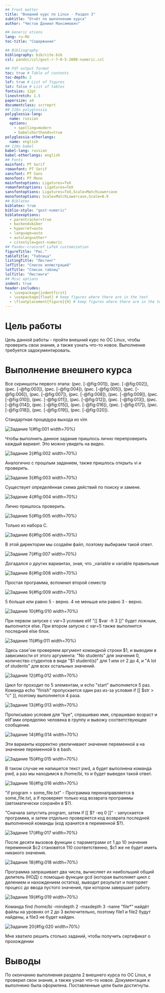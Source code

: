 ```yaml
---
## Front matter
title: "Внешний курс по Linux - Раздел 3"
subtitle: "Отчёт по выполнению курса"
author: "Чистов Даниил Максимович"

## Generic otions
lang: ru-RU
toc-title: "Содержание"

## Bibliography
bibliography: bib/cite.bib
csl: pandoc/csl/gost-r-7-0-5-2008-numeric.csl

## Pdf output format
toc: true # Table of contents
toc-depth: 2
lof: true # List of figures
lot: false # List of tables
fontsize: 12pt
linestretch: 1.5
papersize: a4
documentclass: scrreprt
## I18n polyglossia
polyglossia-lang:
  name: russian
  options:
	- spelling=modern
	- babelshorthands=true
polyglossia-otherlangs:
  name: english
## I18n babel
babel-lang: russian
babel-otherlangs: english
## Fonts
mainfont: PT Serif
romanfont: PT Serif
sansfont: PT Sans
monofont: PT Mono
mainfontoptions: Ligatures=TeX
romanfontoptions: Ligatures=TeX
sansfontoptions: Ligatures=TeX,Scale=MatchLowercase
monofontoptions: Scale=MatchLowercase,Scale=0.9
## Biblatex
biblatex: true
biblio-style: "gost-numeric"
biblatexoptions:
  - parentracker=true
  - backend=biber
  - hyperref=auto
  - language=auto
  - autolang=other*
  - citestyle=gost-numeric
## Pandoc-crossref LaTeX customization
figureTitle: "Рис."
tableTitle: "Таблица"
listingTitle: "Листинг"
lofTitle: "Список иллюстраций"
lotTitle: "Список таблиц"
lolTitle: "Листинги"
## Misc options
indent: true
header-includes:
  - \usepackage{indentfirst}
  - \usepackage{float} # keep figures where there are in the text
  - \floatplacement{figure}{H} # keep figures where there are in the text
---
```


# Цель работы

Цель данной работы - пройти внешний курс по ОС Linux, чтобы проверить свои знания, а также узнать что-то новое. Выполнение требуется задокументировать.

# Выполнение внешнего курса

Все скриншоты первого этапа: (рис. [-@fig:001]), (рис. [-@fig:002]), (рис. [-@fig:003]), (рис. [-@fig:004]), (рис. [-@fig:005]), (рис. [-@fig:006]), (рис. [-@fig:007]), (рис. [-@fig:008]), (рис. [-@fig:009]), (рис. [-@fig:010]), (рис. [-@fig:011]), (рис. [-@fig:012]), (рис. [-@fig:013]), (рис. [-@fig:014]), (рис. [-@fig:015]), (рис. [-@fig:016]), (рис. [-@fig:017]), (рис. [-@fig:018]), (рис. [-@fig:019]), (рис. [-@fig:020]).

Стандартная процедура выхода из vim

![Задание 1](image/IMG_001.png){#fig:001 width=70%}

Чтобы выполнить данное задание пришлось лично перепроверить каждый вариант. Это можно увидеть на видео.

![Задание 2](image/IMG_002.png){#fig:002 width=70%}

Аналогично с прошлым заданием, также пришлось открыть vi и проверить.

![Задание 3](image/IMG_003.png){#fig:003 width=70%}

Существует определённая схема действий по поиску и замене.

![Задание 4](image/IMG_004.png){#fig:004 width=70%}

Лично пришлось проверить.

![Задание 5](image/IMG_005.png){#fig:005 width=70%}

Только из набора C.

![Задание 6](image/IMG_006.png){#fig:006 width=70%}

В этой директории мы создаём файл, поэтому выбираем такой ответ.

![Задание 7](image/IMG_007.png){#fig:007 width=70%}

Догадался о других вариантах, зная, что _variable и variable правильные

![Задание 8](image/IMG_008.png){#fig:008 width=70%}

Простая программа, вспомнил второй семестр

![Задание 9](image/IMG_009.png){#fig:009 width=70%}

5 больше или равно 5 - верно. 4 не меньше или равно 3 - верно.

![Задание 10](image/IMG_010.png){#fig:010 width=70%}

При первом запуске с var=3 условие elif "[[ $var -lt 3 ]]" будет ложным, выполнится else. При втором запуске с var=5 также выполнится последний else блок.

![Задание 11](image/IMG_011.png){#fig:011 width=70%}

Здесь case'ом проверяем аргумент командной строки $1, и выводим в зависимости от этого аргумента: "No students" для значения 0, количество студентов в виде "$1 student(s)" для 1 или от 2 до 4, и "A lot of students" для всех остальных значений.

![Задание 12](image/IMG_012.png){#fig:012 width=70%}

Цикл for проходит по 5 элементам, и echo "start" выполняется 5 раз. Команда echo "finish" пропускается один раз из-за условия if [[ $str > "c" ]], поэтому выполняется 4 раза.

![Задание 13](image/IMG_013.png){#fig:013 width=70%}

Прописываю условия для "bye", спрашиваю имя, спрашиваю возраст и elif'ами определяю человека в группу и вывожу соответствующее сообщение.

![Задание 14](image/IMG_014.png){#fig:014 width=70%}

Эти варианты корректно увеличивают значение переменной a на значение переменной b в bash.

![Задание 15](image/IMG_015.png){#fig:015 width=70%}

В таком случае не напишется текст pwd, а будет выполнена команда pwd, а раз мы находимся в /home/bi, то и будет выведен такой ответ.

![Задание 16](image/IMG_016.png){#fig:016 width=70%}

"if program > some_file.txt" - Программа перенаправляется в some_file.txt, а if проверяет только код возврата программы (автоматически сохранён в $?).

"Сначала запустить program, затем if [[ $? -eq 0 ]]" - запускается программа, и затем отдельно проверяется код возврата последней выполненной команды (код хранится в переменной $?).

![Задание 17](image/IMG_017.png){#fig:017 width=70%}

После десяти вызовов функции с параметрами от 1 до 10 значения переменной $c2 становятся 110 соответственно, $c1 же не будет иметь никакого значения.

![Задание 18](image/IMG_018.png){#fig:018 width=70%}

Программа запрашивает два числа, вычисляет их наибольший общий делитель (НОД) с помощью функции gcd (которая выполняет цикл с делением и нахождением остатка), выводит результат и повторяет процесс до ввода пустого значения, при котором завершает работу.

![Задание 19](image/IMG_019.png){#fig:019 width=70%}

Команда find /home/bi -mindepth 2 -maxdepth 3 -name "file*" найдёт файлы на уровнях от 2 до 3 включительно, поэтому file1 и file2 будут найдены, а file3 не будет найден.

![Задание 20](image/IMG_020.png){#fig:020 width=70%}

Мне хватило решить столько заданий, чтобы получить сертификат о прохождении

# Выводы

По окончанию выполнения раздела 2 внешнего курса по ОС Linux, я проверил свои знания, а также узнал что-то новое. Документация к выполнеию была оформлена. Поставленные цели были достигнуты.
